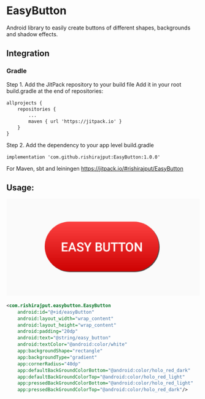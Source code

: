 # EasyButton
Android library to easily create buttons of different shapes, backgrounds and shadow effects.

## Integration
### Gradle
Step 1. Add the JitPack repository to your build file 
Add it in your root build.gradle at the end of repositories:

	allprojects {
		repositories {
			...
			maven { url 'https://jitpack.io' }
		}
	}

Step 2. Add the dependency to your app level build.gradle
  
    implementation 'com.github.rishirajput:EasyButton:1.0.0'

For Maven, sbt and leiningen
https://jitpack.io/#rishirajput/EasyButton   

## Usage:  
![alt text](https://github.com/rishirajput/EasyButton/blob/master/easy_button_sample.PNG?raw=true)

```xml
<com.rishirajput.easybutton.EasyButton
	android:id="@+id/easyButton"
	android:layout_width="wrap_content"
	android:layout_height="wrap_content"
	android:padding="20dp"
	android:text="@string/easy_button"
	android:textColor="@android:color/white"
	app:backgroundShape="rectangle"
	app:backgroundType="gradient"
	app:cornerRadius="40dp"
	app:defaultBackGroundColorBottom="@android:color/holo_red_dark"
	app:defaultBackGroundColorTop="@android:color/holo_red_light"
	app:pressedBackGroundColorBottom="@android:color/holo_red_light"
	app:pressedBackGroundColorTop="@android:color/holo_red_dark"/>
```
